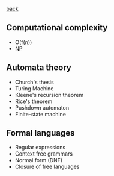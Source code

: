[back](README.md)

## Computational complexity

- O(f(n))
- NP

## Automata theory

- Church's thesis
- Turing Machine
- Kleene's recursion theorem
- Rice's theorem
- Pushdown automaton
- Finite-state machine


## Formal languages

- Regular expressions
- Context free grammars
- Normal form (DNF)
- Closure of free languages
